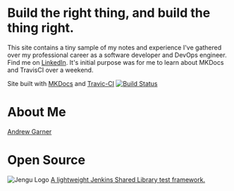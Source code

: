<script type="text/javascript" src="https://platform.linkedin.com/badges/js/profile.js" async defer></script>

# Build the right thing, and build the thing right.

This site contains a tiny sample of my notes and experience I've gathered over my professional career as a software developer and DevOps engineer. Find me on [LinkedIn](https://www.linkedin.com/in/buildthethingright/). It's initial purpose was for me to learn about MKDocs and TravisCI over a weekend. 

Site built with [MKDocs](https://www.mkdocs.org/) and [Travic-CI](https://travis-ci.org/) [![Build Status](https://travis-ci.org/agarthetiger/mkdocs.svg?branch=master)](https://travis-ci.org/agarthetiger/mkdocs)

# About Me

<div class="LI-profile-badge"  data-version="v1" data-size="large" data-locale="en_US" data-type="horizontal" data-theme="light" data-vanity="buildthethingright"><a class="LI-simple-link" href='https://uk.linkedin.com/in/buildthethingright?trk=profile-badge'>Andrew Garner</a></div>

# Open Source

![Jengu Logo](img/Jengu2.png) 
[A lightweight Jenkins Shared Library test framework.](https://github.com/agarthetiger/jengu)
